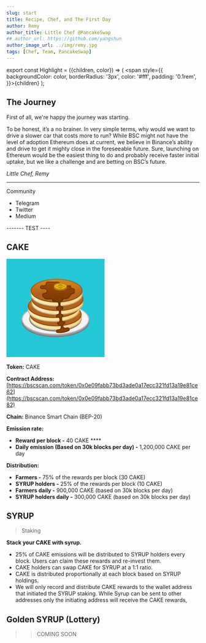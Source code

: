 ```yaml
---
slug: start
title: Recipe, Chef, and The First Day
author: Remy
author_title: Little Chef @PancakeSwap
## author_url: https://github.com/yangshun
author_image_url: ../img/remy.jpg
tags: [Chef, Team, PancakeSwap]
---
```


export const Highlight = ({children, color}) => ( <span style={{
      backgroundColor: color,
      borderRadius: '3px',
      color: '#fff',
      padding: '0.1rem',
    }}>{children}</span> );

## The Journey

First of all, we're happy the journey was starting.

<!--truncate-->

To be honest, it’s a no brainer. In very simple terms, why would we want to drive a slower car that costs more to run? While BSC might not have the level of adoption Ethereum does at current, we believe in Binance’s ability and drive to get it mighty close in the foreseeable future. Sure, launching on Ethereum would be the easiest thing to do and probably receive faster initial uptake, but we like a challenge and are betting on BSC’s future.

_Little Chef, Remy_

---

<Highlight color="#25c2a0">Community</Highlight>

- Telegram
- Twitter
- Medium

------- TEST ----

## CAKE

![img](../static/img/pancake.png)

**Token:** CAKE

**Contract Address:** [https://bscscan.com/token/0x0e09fabb73bd3ade0a17ecc321fd13a19e81ce82](https://bscscan.com/token/0x0e09fabb73bd3ade0a17ecc321fd13a19e81ce82)

**Chain:** Binance Smart Chain \(BEP-20\)

**Emission rate:**

- **Reward per block -** 40 CAKE \*\*\*\*
- **Daily emission \(Based on 30k blocks per day\) -** 1,200,000 CAKE per day

**Distribution:**

- **Farmers -** 75% of the rewards per block \(30 CAKE\)
- **SYRUP holders -** 25% of the rewards per block \(10 CAKE\)
- **Farmers daily -** 900,000 CAKE \(based on 30k blocks per day\)
- **SYRUP holders daily -** 300,000 CAKE \(based on 30k blocks per day\)

## SYRUP

> Staking

**Stack your CAKE with syrup.**

- 25% of CAKE emissions will be distributed to SYRUP holders every block. Users can claim these rewards and re-invest them.
- CAKE holders can swap CAKE for SYRUP at a 1:1 ratio.
- CAKE is distributed proportionally at each block based on SYRUP holdings.
- We will only record and distribute CAKE rewards to the wallet address that initiated the SYRUP staking. While Syrup can be sent to other addresses only the initiating address will receive the CAKE rewards,

## Golden SYRUP (Lottery)

> > COMING SOON
